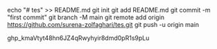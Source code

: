 
echo "# tes" >> README.md
git init
git add README.md
git commit -m "first commit"
git branch -M main
git remote add origin https://github.com/surena-zolfaghari/tes.git
git push -u origin main




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